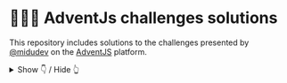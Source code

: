 # 🧑‍🎄🎄 AdventJs challenges solutions

This repository includes solutions to the challenges presented by [@midudev](https://midu.dev/) on the [AdventJS](https://adventjs.dev/) platform.


<details hide>

<summary>Show 👇 / Hide 👆</summary>

## 🤖 Challenges

|   #   |          Challenge           | Difficulty |                    Description                    |
| :---: | :--------------------------: | :--------: | :-----------------------------------------------: |
|  01   |        Prepare gifts         |    Easy    |  [Show](https://adventjs.dev/challenges/2024/1)   |
|  02   |     Create magical frame     |    Easy    | [Show](https://adventjs.dev/en/challenges/2024/2) |
|  03   |      Organize inventory      |    Easy    | [Show](https://adventjs.dev/en/challenges/2024/3) |
|  04   | Decorating the Chrismas tree |   Medium   | [Show](https://adventjs.dev/en/challenges/2024/4) |
|  05   |         Shoe paring          |    Easy    | [Show](https://adventjs.dev/en/challenges/2024/5) |
|  06   |  Is the gift inside the box  |   Medium   | [Show](https://adventjs.dev/en/challenges/2024/6) |


</details>
